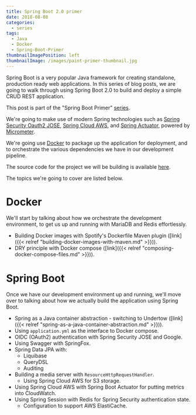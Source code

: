 ```yaml
---
title: Spring Boot 2.0 primer
date: 2018-08-08
categories:
  - series
tags:
  - Java
  - Docker
  - Spring-Boot-Primer
thumbnailImagePosition: left
thumbnailImage: /images/paint-primer-thumbnail.jpg
---
```


Spring Boot is a very popular Java framework for creating standalone, production
ready web applications. In this series of blog posts, we are going to walk through using Spring
Boot 2.0 to build and deploy a simple CRUD REST application.

<!--more-->

This post is part of the "Spring Boot Primer" [series](/tags/spring-boot-primer).

We're going to make use of modern Spring technologies such as [Spring Security Oauth2 JOSE](https://docs.spring.io/spring-security/site/docs/5.0.0.RELEASE/reference/htmlsingle/#spring-security-oauth2-jose),
[Spring Cloud AWS](http://cloud.spring.io/spring-cloud-aws/spring-cloud-aws.html), and
[Spring Actuator](https://docs.spring.io/spring-boot/docs/current/reference/htmlsingle/#production-ready),
powered by [Micrometer](https://micrometer.io/).

We're going use [Docker](https://www.docker.com/) to package up the application for deployment,
and to orchestrate the various dependencies we have in our development pipeline.

The source code for the project we will be building is available [here](https://github.com/pete-woods/spring-rest-example).

The topics we're going to cover are listed below.

# Docker

We'll start by talking about how we orchestrate the development environment, to get us up
and running with MariaDB and Redis effortlessly.

- Building Docker images with Spotify's Dockerfile Maven plugin ([link]({{< relref "building-docker-images-with-maven.md" >}})).
- DRY principle with Docker compose ([link]({{< relref "composing-docker-compose-files.md" >}})).

# Spring Boot

Once we have our development environment up and running, we'll move over to talking about
how we actually build the application using Spring Boot.

- Spring as a Java container abstraction - switching to Undertow ([link]({{< relref "spring-as-a-java-container-abstraction.md" >}})).
- Using `application.yml` as the interface to Docker compose.
- OIDC (OAuth2) authentication with Spring Security JOSE and Google.
- Using Swagger with SpringFox.
- Spring Data JPA with:
  - Liquibase
  - QueryDSL
  - Auditing
- Building a media server with `ResourceHttpRequestHandler`.
  - Using Spring Cloud AWS for S3 storage.
- Using Spring Cloud AWS with Spring Boot Actuator for putting metrics into CloudWatch.
- Using Spring Session with Redis for Spring Security authentication state.
  - Configuration to support AWS ElastiCache.



